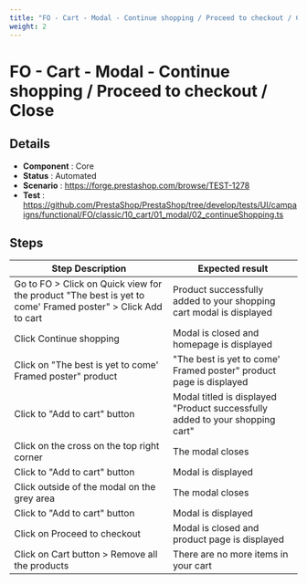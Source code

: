 ```yaml
---
title: "FO - Cart - Modal - Continue shopping / Proceed to checkout / Close"
weight: 2
---
```


# FO - Cart - Modal - Continue shopping / Proceed to checkout / Close
## Details
* **Component** : Core
* **Status** : Automated
* **Scenario** : https://forge.prestashop.com/browse/TEST-1278
* **Test** : https://github.com/PrestaShop/PrestaShop/tree/develop/tests/UI/campaigns/functional/FO/classic/10_cart/01_modal/02_continueShopping.ts

## Steps
| Step Description | Expected result |
| ----- | ----- |
| Go to FO > Click on Quick view for the product "The best is yet to come' Framed poster" > Click Add to cart | Product successfully added to your shopping cart modal is displayed |
| Click Continue shopping | Modal is closed and homepage is displayed |
| Click on "The best is yet to come' Framed poster" product | "The best is yet to come' Framed poster" product page is displayed |
| Click to "Add to cart" button | Modal titled is displayed "Product successfully added to your shopping cart" |
| Click on the cross on the top right corner | The modal closes |
| Click to "Add to cart" button | Modal is displayed |
| Click outside of the modal on the grey area | The modal closes |
| Click to "Add to cart" button | Modal is displayed |
| Click on Proceed to checkout | Modal is closed and product page is displayed |
| Click on Cart button > Remove all the products | There are no more items in your cart |
